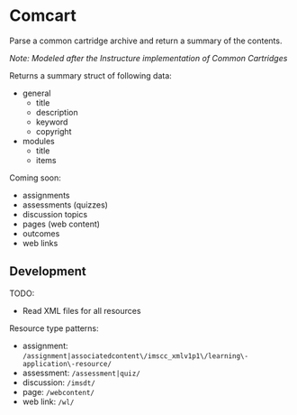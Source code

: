 Comcart
=======

Parse a common cartridge archive and return a summary of the contents.

*Note: Modeled after the Instructure implementation of Common Cartridges*

Returns a summary struct of following data:

 - general
   - title
   - description
   - keyword
   - copyright
 - modules
   - title
   - items

Coming soon:

 - assignments
 - assessments (quizzes)
 - discussion topics
 - pages (web content)
 - outcomes
 - web links

## Development ##

TODO:

 - Read XML files for all resources

Resource type patterns:

 - assignment: `/assignment|associatedcontent\/imscc_xmlv1p1\/learning\-application\-resource/`
 - assessment: `/assessment|quiz/`
 - discussion: `/imsdt/`
 - page: `/webcontent/`
 - web link: `/wl/`

